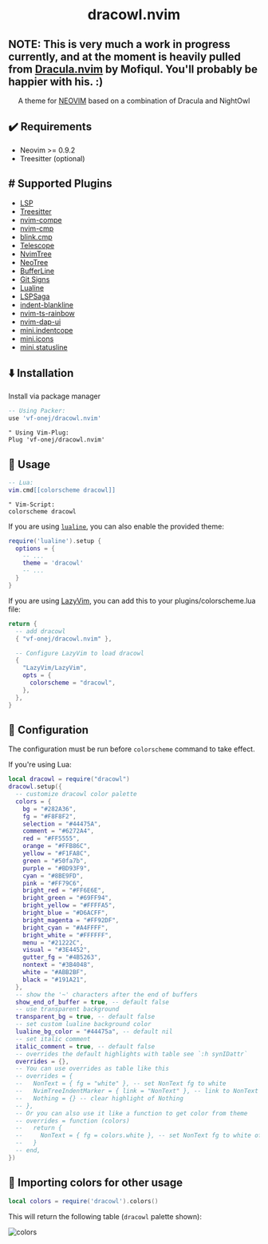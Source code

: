 <h1 align="center" >dracowl.nvim</h1>

<h2> NOTE: This is very much a work in progress currently, and at the moment is heavily pulled from <a href="http://github.com/Mofiqul/dracula.nvim">Dracula.nvim</a> by Mofiqul. You'll probably be happier with his. :)</h2>

<p align="center">A theme for <a href="https://neovim.io/">NEOVIM</a> based on a combination of Dracula and NightOwl</p>

## ✔️ Requirements

- Neovim >= 0.9.2
- Treesitter (optional)


## #️ Supported Plugins

- [LSP](https://github.com/neovim/nvim-lspconfig)
- [Treesitter](https://github.com/nvim-treesitter/nvim-treesitter)
- [nvim-compe](https://github.com/hrsh7th/nvim-compe)
- [nvim-cmp](https://github.com/hrsh7th/nvim-cmp)
- [blink.cmp](https://github.com/Saghen/blink.cmp/)
- [Telescope](https://github.com/nvim-telescope/telescope.nvim)
- [NvimTree](https://github.com/kyazdani42/nvim-tree.lua)
- [NeoTree](https://github.com/nvim-neo-tree/neo-tree.nvim)
- [BufferLine](https://github.com/akinsho/nvim-bufferline.lua)
- [Git Signs](https://github.com/lewis6991/gitsigns.nvim)
- [Lualine](https://github.com/hoob3rt/lualine.nvim)
- [LSPSaga](https://github.com/glepnir/lspsaga.nvim)
- [indent-blankline](https://github.com/lukas-reineke/indent-blankline.nvim)
- [nvim-ts-rainbow](https://github.com/p00f/nvim-ts-rainbow)
- [nvim-dap-ui](https://github.com/rcarriga/nvim-dap-ui)
- [mini.indentcope](https://github.com/echasnovski/mini.indentcope)
- [mini.icons](https://github.com/echasnovski/mini.icons)
- [mini.statusline](https://github.com/echasnovski/mini.statusline)

## ⬇️ Installation

Install via package manager

```lua
-- Using Packer:
use 'vf-onej/dracowl.nvim'
```

```vim
" Using Vim-Plug:
Plug 'vf-onej/dracowl.nvim'
```

## 🚀 Usage

```lua
-- Lua:
vim.cmd[[colorscheme dracowl]]
```

```vim
" Vim-Script:
colorscheme dracowl
```

If you are using [`lualine`](https://github.com/hoob3rt/lualine.nvim), you can also enable the provided theme:


```lua
require('lualine').setup {
  options = {
    -- ...
    theme = 'dracowl'
    -- ...
  }
}
```

If you are using [LazyVim](https://github.com/LazyVim/LazyVim), you can add this to your plugins/colorscheme.lua file:
```lua
return {
  -- add dracowl
  { "vf-onej/dracowl.nvim" },

  -- Configure LazyVim to load dracowl
  {
    "LazyVim/LazyVim",
    opts = {
      colorscheme = "dracowl",
    },
  },
}
```

## 🔧 Configuration

The configuration must be run before `colorscheme` command to take effect.

If you're using Lua:

```lua
local dracowl = require("dracowl")
dracowl.setup({
  -- customize dracowl color palette
  colors = {
    bg = "#282A36",
    fg = "#F8F8F2",
    selection = "#44475A",
    comment = "#6272A4",
    red = "#FF5555",
    orange = "#FFB86C",
    yellow = "#F1FA8C",
    green = "#50fa7b",
    purple = "#BD93F9",
    cyan = "#8BE9FD",
    pink = "#FF79C6",
    bright_red = "#FF6E6E",
    bright_green = "#69FF94",
    bright_yellow = "#FFFFA5",
    bright_blue = "#D6ACFF",
    bright_magenta = "#FF92DF",
    bright_cyan = "#A4FFFF",
    bright_white = "#FFFFFF",
    menu = "#21222C",
    visual = "#3E4452",
    gutter_fg = "#4B5263",
    nontext = "#3B4048",
    white = "#ABB2BF",
    black = "#191A21",
  },
  -- show the '~' characters after the end of buffers
  show_end_of_buffer = true, -- default false
  -- use transparent background
  transparent_bg = true, -- default false
  -- set custom lualine background color
  lualine_bg_color = "#44475a", -- default nil
  -- set italic comment
  italic_comment = true, -- default false
  -- overrides the default highlights with table see `:h synIDattr`
  overrides = {},
  -- You can use overrides as table like this
  -- overrides = {
  --   NonText = { fg = "white" }, -- set NonText fg to white
  --   NvimTreeIndentMarker = { link = "NonText" }, -- link to NonText highlight
  --   Nothing = {} -- clear highlight of Nothing
  -- },
  -- Or you can also use it like a function to get color from theme
  -- overrides = function (colors)
  --   return {
  --     NonText = { fg = colors.white }, -- set NonText fg to white of theme
  --   }
  -- end,
})
```

## 🎨 Importing colors for other usage

```lua
local colors = require('dracowl').colors()
```

This will return the following table (`dracowl` palette shown):

![colors](./assets/colors.png)

